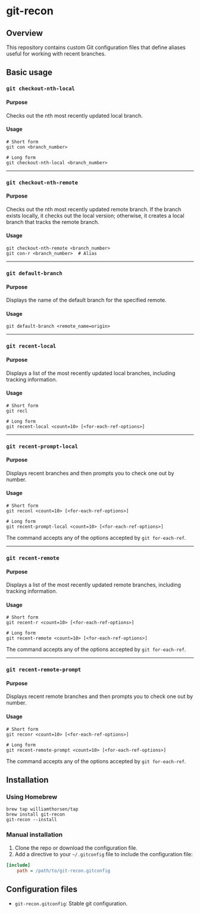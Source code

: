 # git-recon

## Overview

This repository contains custom Git configuration files that define aliases useful for working with recent branches.

## Basic usage

### `git checkout-nth-local`

#### Purpose

Checks out the nth most recently updated local branch.

#### Usage

```shell
# Short form
git con <branch_number>
    
# Long form
git checkout-nth-local <branch_number>
```

---

### `git checkout-nth-remote`

#### Purpose

Checks out the nth most recently updated remote branch.
If the branch exists locally, it checks out the local version;
otherwise, it creates a local branch that tracks the remote branch.

#### Usage

```shell
git checkout-nth-remote <branch_number>
git con-r <branch_number>  # Alias
```

---

### `git default-branch`

#### Purpose

Displays the name of the default branch for the specified remote.

#### Usage

```shell
git default-branch <remote_name=origin>
```

---

### `git recent-local`

#### Purpose

Displays a list of the most recently updated local branches, including tracking information.

#### Usage

```shell
# Short form
git recl

# Long form
git recent-local <count=10> [<for-each-ref-options>]
```

---

### `git recent-prompt-local`

#### Purpose

Displays recent branches and then prompts you to check one out by number.

#### Usage

```shell
# Short form
git reconl <count=10> [<for-each-ref-options>] 

# Long form  
git recent-prompt-local <count=10> [<for-each-ref-options>]
```

The command accepts any of the options accepted by `git for-each-ref`.

---

### `git recent-remote`

#### Purpose

Displays a list of the most recently updated remote branches, including tracking information.

#### Usage

```shell
# Short form
git recent-r <count=10> [<for-each-ref-options>]

# Long form
git recent-remote <count=10> [<for-each-ref-options>]
```

The command accepts any of the options accepted by `git for-each-ref`.

---

### `git recent-remote-prompt`

#### Purpose

Displays recent remote branches and then prompts you to check one out by number.

#### Usage

```shell
# Short form
git reconr <count=10> [<for-each-ref-options>] 

# Long form
git recent-remote-prompt <count=10> [<for-each-ref-options>]
```

The command accepts any of the options accepted by `git for-each-ref`.

## Installation

### Using Homebrew

```shell
brew tap williamthorsen/tap
brew install git-recon
git-recon --install
```

### Manual installation

1. Clone the repo or download the configuration file.
2. Add a directive to your `~/.gitconfig` file to include the configuration file:

```ini
[include]
    path = /path/to/git-recon.gitconfig
```

## Configuration files

- `git-recon.gitconfig`: Stable git configuration.

